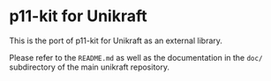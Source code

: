p11-kit for Unikraft
=============================

This is the port of p11-kit for Unikraft as an external library.

Please refer to the `README.md` as well as the documentation in the `doc/`
subdirectory of the main unikraft repository.
